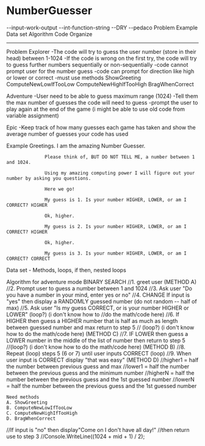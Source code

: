 # NumberGuesser

--input-work-output
--int-function-string
--DRY
--pedaco
Problem
Example
Data set
Algorithm
Code
Organize

---

Problem
Explorer
-The code will try to guess the user number (store in their head) between 1-1024
-If the code is wrong on the first try, the code will try to guess further numbers sequentially or non-sequentially
-code cannot prompt user for the number guess
-code can prompt for direction like high or lower or correct
-must use methods
ShowGreeting
ComputeNewLowIfTooLow
ComputeNewHighIfTooHigh
BragWhenCorrect

Adventure
-User need to be able to guess maximum range (1024)
-Tell them the max number of guesses the code will need to guess
-prompt the user to play again at the end of the game (i might be able to use old code from variable assignment)

Epic
-Keep track of how many guesses each game has taken and show the average number of guesses your code has used

Example
Greetings. I am the amazing Number Guesser.

                  Please think of, BUT DO NOT TELL ME, a number between 1 and 1024.

                  Using my amazing computing power I will figure out your number by asking you questions.

                  Here we go!

                  My guess is 1. Is your number HIGHER, LOWER, or am I CORRECT? HIGHER

                  Ok, higher.

                  My guess is 2. Is your number HIGHER, LOWER, or am I CORRECT? HIGHER

                  Ok, higher.

                  My guess is 3. Is your number HIGHER, LOWER, or am I CORRECT? CORRECT

Data set - Methods, loops, if then, nested loops

Algorithm for adventure mode
BINARY SEARCH
//1. greet user (METHOD A)
//2. Prompt user to guess a number between 1 and 1024
//3. Ask user "Do you have a number in your mind, enter yes or no"
//4. CHANGE If input is "yes" then display a RANDOMLY guessed number (do not random -- half of max)
//5. Ask user "Is my guess CORRECT, or is your number HIGHER or LOWER" (loop?) (i don't know how to //do the math/code here)
//6. If HIGHER then guess a HIGHER number that is half as much as length between guessed number and max return to step 5
// (loop?) (i don't know how to do the math/code here) (METHOD C)
//7. IF LOWER then guess a LOWER number in the middle of the list of number then return to step 5
//(loop?) (i don't know how to do the math/code here) (METHOD B)
//8. Repeat (loop) steps 5 (6 or 7) until user inputs CORRECT (loop)
//9. When user input is CORRECT display "that was easy" (METHOD D)
//higher1 = half the number between previous guess and max
//lower1 = half the number between the previous guess and the minimum number
//higherN = half the number between the previous guess and the 1st guessed number
//lowerN = half the number between the previous guess and the 1st guessed number

    Need methods
    A. ShowGreeting
    B. ComputeNewLowIfTooLow
    C. ComputeNewHighIfTooHigh
    D. BragWhenCorrect

//If input is "no" then display"Come on I don't have all day!"
//then return use to step 3
//Console.WriteLine((1024 + mid + 1) / 2);
